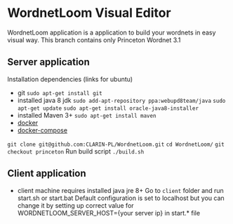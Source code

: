# WordnetLoom Visual Editor

WordnetLoom application is a application to build your wordnets in easy visual way.
This branch contains only Princeton Wordnet 3.1

## Server application
Installation dependencies (links for ubuntu)
  - git 
        `sudo apt-get install git`
  - installed java 8 jdk 
        `sudo add-apt-repository ppa:webupd8team/java`
        `sudo apt-get update`
        `sudo apt-get install oracle-java8-installer`
  - installed Maven 3+ 
        `sudo apt-get install maven`
  - [docker](https://docs.docker.com/install/)
  - [docker-compose](https://docs.docker.com/compose/install/)

  `git clone git@github.com:CLARIN-PL/WordnetLoom.git`
  `cd WordnetLoom/`
  `git checkout princeton`
   Run build script  `./build.sh`

## Client application
- client machine requires installed java jre 8+ 
Go to `client` folder and run  start.sh or start.bat
Default configuration is set to localhost but you can change it by setting up 
correct value for WORDNETLOOM_SERVER_HOST={your server ip} in start.* file